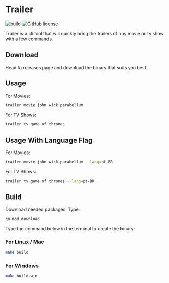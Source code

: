 # Trailer

[![build](https://github.com/cyruzin/trailer/actions/workflows/build.yml/badge.svg?branch=master)](https://github.com/cyruzin/trailer/actions/workflows/build.yml) [![GitHub license](https://img.shields.io/github/license/Naereen/StrapDown.js.svg)](https://github.com/Naereen/StrapDown.js/blob/master/LICENSE)

Trailer is a cli tool that will quickly bring the trailers of any movie or tv show with a few commands.

## Download

Head to releases page and download the binary that suits you best.

## Usage

For Movies:

```sh
trailer movie john wick parabellum
```

For TV Shows:

```sh
trailer tv game of thrones
```

## Usage With Language Flag

For Movies:

```sh
trailer movie john wick parabellum --lang=pt-BR
```

For TV Shows:

```sh
trailer tv game of thrones --lang=pt-BR
```

## Build

Download needed packages. Type:

```sh
go mod download
```

Type the command below in the terminal to create the binary:

### For Linux / Mac

```sh
make build
```

### For Windows

```sh
make build-win
```
